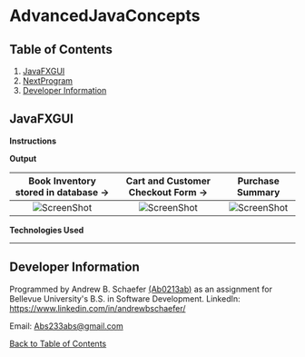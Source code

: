 # AdvancedJavaConcepts

## Table of Contents
1. [JavaFXGUI](#JavaFXGUI)
2. [NextProgram](#NextProgram)
3. [Developer Information](developer-information)

## JavaFXGUI

**Instructions**

**Output**

Book Inventory stored in database ->                   |  Cart and Customer Checkout Form ->               |  Purchase Summary
:-------------------------:|:-------------------------:|:-------------------------:
![ScreenShot](ebookshop/WebContent/images/landing.PNG)  |  ![ScreenShot](ebookshop/WebContent/images/cart.PNG) | ![ScreenShot](ebookshop/WebContent/images/checkout.PNG)

**Technologies Used**

<hr>


## Developer Information
Programmed by Andrew B. Schaefer [(Ab0213ab)](https://github.com/Ab0213ab) as an assignment for Bellevue University's B.S. in Software Development.
LinkedIn: https://www.linkedin.com/in/andrewbschaefer/

Email: Abs233abs@gmail.com 

[Back to Table of Contents](#table-of-contents)
